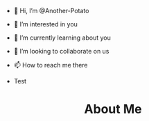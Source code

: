 - 👋 Hi, I’m @Another-Potato
- 👀 I’m interested in you
- 🌱 I’m currently learning about you
- 💞️ I’m looking to collaborate on us
- 📫 How to reach me there


 - Test 

<h1 align="center">About Me</h1>



<!---
Another-Potato/Another-Potato is a ✨ special ✨ repository because its `README.md` (this file) appears on your GitHub profile.
You can click the Preview link to take a look at your changes.
--->
